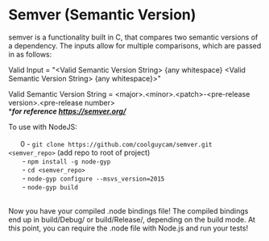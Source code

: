 # Semver (Semantic Version)
semver is a functionality built in C, that compares two semantic versions of a dependency. The inputs allow for multiple comparisons, 
which are passed in as follows: 

Valid Input = "\<Valid Semantic Version String\> {any whitespace} \<Valid Semantic Version String\> {any whitespace}>"

Valid Semantic Version String = \<major\>.\<minor\>.\<patch\>-\<pre-release version\>.\<pre-release number\><br>****for reference https://semver.org/***

To use with NodeJS:<br> <br>
&nbsp;&nbsp;&nbsp;&nbsp;&nbsp;&nbsp;0 - ```git clone https://github.com/coolguycam/semver.git <semver_repo>``` (add repo to root of project)<br>
&nbsp;&nbsp;&nbsp;&nbsp;&nbsp;&nbsp; - ```npm install -g node-gyp```<br>
&nbsp;&nbsp;&nbsp;&nbsp;&nbsp;&nbsp; - ```cd <semver_repo>```<br>
&nbsp;&nbsp;&nbsp;&nbsp;&nbsp;&nbsp; - ```node-gyp configure --msvs_version=2015```<br>
&nbsp;&nbsp;&nbsp;&nbsp;&nbsp;&nbsp; - ```node-gyp build``` <br> <br>

Now you have your compiled .node bindings file! The compiled bindings end up in build/Debug/ or build/Release/, depending on the build mode. At this point, you can require the .node file with Node.js and run your tests!
